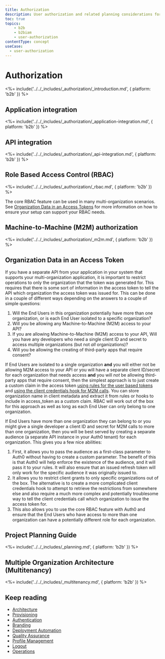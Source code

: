 ```yaml
---
title: Authorization
description: User authorization and related planning considerations for your B2B IAM implementation.
toc: true
topics:
    - b2b
    - b2biam
    - user-authorization
contentType: concept
useCase:
  - user-authorization
---
```

# Authorization

<%= include('../../_includes/_authorization/_introduction.md', { platform: 'b2b' }) %>

## Application integration

<%= include('../../_includes/_authorization/_application-integration.md', { platform: 'b2b' }) %>

## API integration

<%= include('../../_includes/_authorization/_api-integration.md', { platform: 'b2b' }) %>

## Role Based Access Control (RBAC)

<%= include('../../_includes/_authorization/_rbac.md', { platform: 'b2b' }) %>

The core RBAC feature can be used in many multi-organization scenarios.  See [Organization Data in an Access Tokens](#organization-data-in-an-access-token) for more information on how to ensure your setup can support your RBAC needs.

## Machine-to-Machine (M2M) authorization

<%= include('../../_includes/_authorization/_m2m.md', { platform: 'b2b' }) %>

## Organization Data in an Access Token

If you have a separate API from your application in your system that supports your multi-organization application, it is important to restrict operations to only the organization that the token was generated for.  This requires that there is some sort of information in the access token to tell the API which organization the access token was issued for.  This can be done in a couple of different ways depending on the answers to a couple of simple questions:

1. Will the End Users in this organization potentially have more than one organization, or is each End User isolated to a specific organization?
2. Will you be allowing any Machine-to-Machine (M2M) access to your API?
3. If you are allowing Machine-to-Machine (M2M) access to your API, Will you have any developers who need a single client ID and secret to access multiple organizations (but not *all* organizations)?
4. Will you be allowing the creating of third-party apps that require consent?

If End Users are isolated to a single organization **and** you will either not be allowing M2M access to your API or you will have a separate client ID/secret for each organization that needs access **and** you will *not* be allowing third-party apps that require consent, then the simplest approach is to just create a custom claim in the access token [using rules for the user based tokens](#access-token-claims) and [using the client credentials hook for M2M calls](#machine-to-machine-m2m-authorization).  You can store organization name in client metadata and extract it from rules or hooks to include in access_token as a custom claim.  RBAC will work out of the box for this approach as well as long as each End User can only belong to one organization.

If End Users have more than one organization they can belong to or you might give a single developer a client ID and secret for M2M calls to more than one organization, then you will be best served by creating a separate audience (a separate API instance in your Auth0 tenant) for each organization.  This gives you a few nice abilities:
1.  First, it allows you to pass the audience as a first-class parameter to Auth0 without having to create a custom parameter.  The benefit of this is that Auth0 will help enforce the existence of the audience, and it will pass it to your rules.  It will also ensure that an issued refresh token will only work for the specific audience it was originally issued to.
2.  It allows you to restrict client grants to only specific organizations out of the box.  The alternative is to create a more complicated client credentials hook to attempt to retrieve the restrictions from somewhere else and also require a much more complex and potentially troublesome way to tell the client credentials call which organization to issue the access token for.
3.  This also allows you to use the core RBAC feature with Auth0 and ensure that the End Users who have access to more than one organization can have a potentially different role for each organization.

## Project Planning Guide

<%= include('../../_includes/_planning.md', { platform: 'b2b' }) %>

## Multiple Organization Architecture (Multitenancy)

<%= include('../../_includes/_multitenancy.md', { platform: 'b2b' }) %>

## Keep reading

* [Architecture](/architecture-scenarios/implementation/b2b/b2b-architecture)
* [Provisioning](/architecture-scenarios/implementation/b2b/b2b-provisioning)
* [Authentication](/architecture-scenarios/implementation/b2b/b2b-authentication)
* [Branding](/architecture-scenarios/implementation/b2b/b2b-branding)
* [Deployment Automation](/architecture-scenarios/implementation/b2b/b2b-deployment)
* [Quality Assurance](/architecture-scenarios/implementation/b2b/b2b-qa)
* [Profile Management](/architecture-scenarios/implementation/b2b/b2b-profile-mgmt)
* [Logout](/architecture-scenarios/implementation/b2b/b2b-logout)
* [Operations](/architecture-scenarios/implementation/b2b/b2b-operations)
